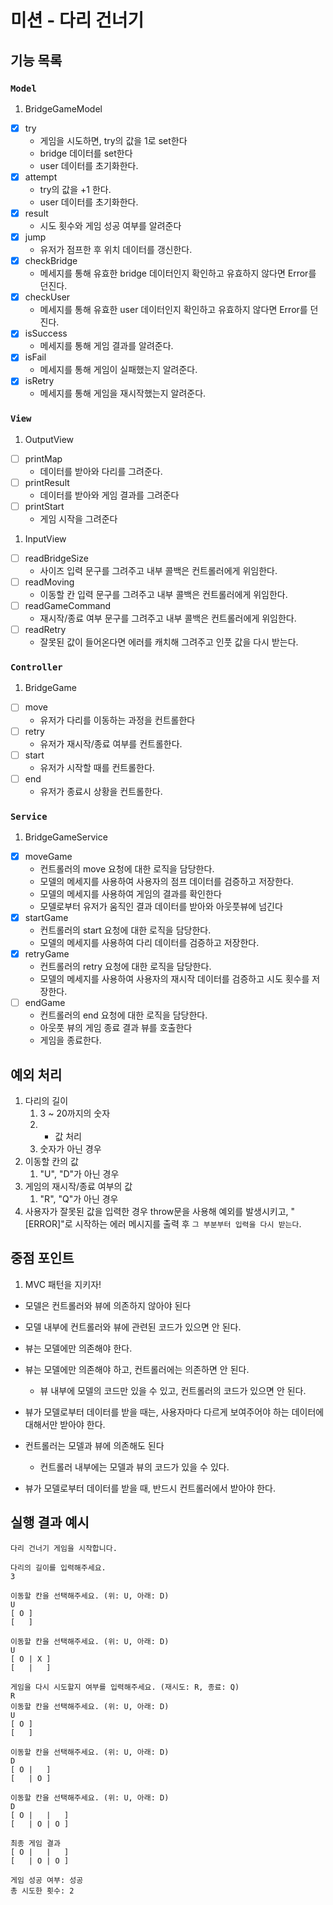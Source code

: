 # 미션 - 다리 건너기

## 기능 목록

### `Model`

1. BridgeGameModel

- [x] try
  - 게임을 시도하면, try의 값을 1로 set한다
  - bridge 데이터를 set한다
  - user 데이터를 초기화한다.
- [x] attempt
  - try의 값을 +1 한다.
  - user 데이터를 초기화한다.
- [x] result
  - 시도 횟수와 게임 성공 여부를 알려준다
- [x] jump
  - 유저가 점프한 후 위치 데이터를 갱신한다.
- [x] checkBridge
  - 메세지를 통해 유효한 bridge 데이터인지 확인하고 유효하지 않다면 Error를 던진다.
- [x] checkUser
  - 메세지를 통해 유효한 user 데이터인지 확인하고 유효하지 않다면 Error를 던진다.
- [x] isSuccess
  - 메세지를 통해 게임 결과를 알려준다.
- [x] isFail
  - 메세지를 통해 게임이 실패했는지 알려준다.
- [x] isRetry
  - 메세지를 통해 게임을 재시작했는지 알려준다.

### `View`

1. OutputView

- [ ] printMap
  - 데이터를 받아와 다리를 그려준다.
- [ ] printResult
  - 데이터를 받아와 게임 결과를 그려준다
- [ ] printStart
  - 게임 시작을 그려준다

1. InputView

- [ ] readBridgeSize
  - 사이즈 입력 문구를 그려주고 내부 콜백은 컨트롤러에게 위임한다.
- [ ] readMoving
  - 이동할 칸 입력 문구를 그려주고 내부 콜백은 컨트롤러에게 위임한다.
- [ ] readGameCommand
  - 재시작/종료 여부 문구를 그려주고 내부 콜백은 컨트롤러에게 위임한다.
- [ ] readRetry
  - 잘못된 값이 들어온다면 에러를 캐치해 그려주고 인풋 값을 다시 받는다.

### `Controller`

1. BridgeGame

- [ ] move
  - 유저가 다리를 이동하는 과정을 컨트롤한다
- [ ] retry
  - 유저가 재시작/종료 여부를 컨트롤한다.
- [ ] start
  - 유저가 시작할 때를 컨트롤한다.
- [ ] end
  - 유저가 종료시 상황을 컨트롤한다.

### `Service`

1. BridgeGameService

- [x] moveGame
  - 컨트롤러의 move 요청에 대한 로직을 담당한다.
  - 모델의 메세지를 사용하여 사용자의 점프 데이터를 검증하고 저장한다.
  - 모델의 메세지를 사용하여 게임의 결과를 확인한다
  - 모델로부터 유저가 움직인 결과 데이터를 받아와 아웃풋뷰에 넘긴다
- [x] startGame
  - 컨트롤러의 start 요청에 대한 로직을 담당한다.
  - 모델의 메세지를 사용하여 다리 데이터를 검증하고 저장한다.
- [x] retryGame
  - 컨트롤러의 retry 요청에 대한 로직을 담당한다.
  - 모델의 메세지를 사용하여 사용자의 재시작 데이터를 검증하고 시도 횟수를 저장한다.
- [ ] endGame
  - 컨트롤러의 end 요청에 대한 로직을 담당한다.
  - 아웃풋 뷰의 게임 종료 결과 뷰를 호출한다
  - 게임을 종료한다.

## 예외 처리

1. 다리의 길이
   1. 3 ~ 20까지의 숫자
   2. - 값 처리
   3. 숫자가 아닌 경우
2. 이동할 칸의 값
   1. "U", "D"가 아닌 경우
3. 게임의 재시작/종료 여부의 값
   1. "R", "Q"가 아닌 경우
4. 사용자가 잘못된 값을 입력한 경우 throw문을 사용해 예외를 발생시키고, "[ERROR]"로 시작하는 에러 메시지를 출력 후 `그 부분부터 입력을 다시 받는다`.

## 중점 포인트

1. MVC 패턴을 지키자!

- 모델은 컨트롤러와 뷰에 의존하지 않아야 된다

- 모델 내부에 컨트롤러와 뷰에 관련된 코드가 있으면 안 된다.

- 뷰는 모델에만 의존해야 한다.

- 뷰는 모델에만 의존해야 하고, 컨트롤러에는 의존하면 안 된다.

  - 뷰 내부에 모델의 코드만 있을 수 있고, 컨트롤러의 코드가 있으면 안 된다.

- 뷰가 모델로부터 데이터를 받을 때는, 사용자마다 다르게 보여주어야 하는 데이터에 대해서만 받아야 한다.

- 컨트롤러는 모델과 뷰에 의존해도 된다

  - 컨트롤러 내부에는 모델과 뷰의 코드가 있을 수 있다.

- 뷰가 모델로부터 데이터를 받을 때, 반드시 컨트롤러에서 받아야 한다.

## 실행 결과 예시

```shell
다리 건너기 게임을 시작합니다.

다리의 길이를 입력해주세요.
3

이동할 칸을 선택해주세요. (위: U, 아래: D)
U
[ O ]
[   ]

이동할 칸을 선택해주세요. (위: U, 아래: D)
U
[ O | X ]
[   |   ]

게임을 다시 시도할지 여부를 입력해주세요. (재시도: R, 종료: Q)
R
이동할 칸을 선택해주세요. (위: U, 아래: D)
U
[ O ]
[   ]

이동할 칸을 선택해주세요. (위: U, 아래: D)
D
[ O |   ]
[   | O ]

이동할 칸을 선택해주세요. (위: U, 아래: D)
D
[ O |   |   ]
[   | O | O ]

최종 게임 결과
[ O |   |   ]
[   | O | O ]

게임 성공 여부: 성공
총 시도한 횟수: 2
```
